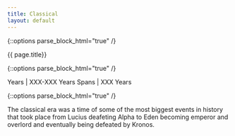 ```yaml
---
title: Classical 
layout: default
---
```


{::options parse_block_html="true" /}

<div class="row">
<div class="col-md-3">
<div class="panel panel-default no-padding">
<div class="panel-heading">
{{ page.title}}
</div>
<div class="panel-body">
</div>
<div class="panel-body">
  
{::options parse_block_html="true" /}

Years | XXX-XXX Years
Spans | XXX Years

</div>
</div>
</div>
<div class="col-md-9">
  
{::options parse_block_html="true" /}

The classical era was a time of some of the most biggest events in history that took place from Lucius deafeting Alpha to Eden becoming emperor and overlord and eventually being defeated by Kronos. 

</div>
</div>
